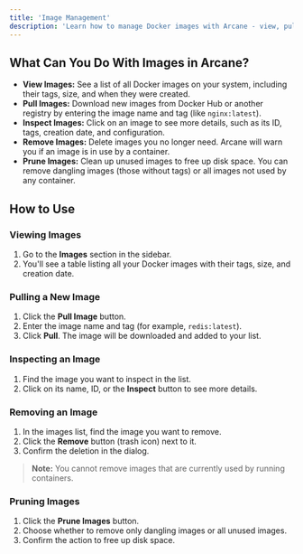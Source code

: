 ```yaml
---
title: 'Image Management'
description: 'Learn how to manage Docker images with Arcane - view, pull, inspect, remove, and prune images efficiently.'
---
```


## What Can You Do With Images in Arcane?

- **View Images:** See a list of all Docker images on your system, including their tags, size, and when they were created.
- **Pull Images:** Download new images from Docker Hub or another registry by entering the image name and tag (like `nginx:latest`).
- **Inspect Images:** Click on an image to see more details, such as its ID, tags, creation date, and configuration.
- **Remove Images:** Delete images you no longer need. Arcane will warn you if an image is in use by a container.
- **Prune Images:** Clean up unused images to free up disk space. You can remove dangling images (those without tags) or all images not used by any container.

## How to Use

### Viewing Images

1. Go to the **Images** section in the sidebar.
2. You'll see a table listing all your Docker images with their tags, size, and creation date.

### Pulling a New Image

1. Click the **Pull Image** button.
2. Enter the image name and tag (for example, `redis:latest`).
3. Click **Pull**. The image will be downloaded and added to your list.

### Inspecting an Image

1. Find the image you want to inspect in the list.
2. Click on its name, ID, or the **Inspect** button to see more details.

### Removing an Image

1. In the images list, find the image you want to remove.
2. Click the **Remove** button (trash icon) next to it.
3. Confirm the deletion in the dialog.

> **Note:** You cannot remove images that are currently used by running containers.

### Pruning Images

1. Click the **Prune Images** button.
2. Choose whether to remove only dangling images or all unused images.
3. Confirm the action to free up disk space.
